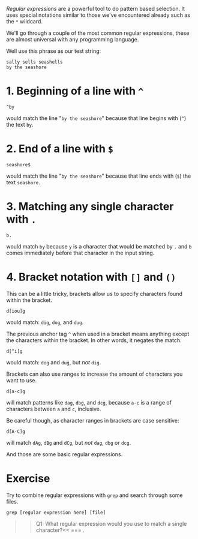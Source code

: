*Regular expressions* are a powerful tool to do pattern based selection. It uses special notations similar to those we've encountered already such as the `*` wildcard. 

We'll go through a couple of the most common regular expressions, these are almost universal with any programming language.

Well use this phrase as our test string:

```
sally sells seashells 
by the seashore
```

# 1. Beginning of a line with `^`

```
^by
```

would match the line "`by the seashore`" because that line begins with (`^`) the text `by`.

# 2. End of a line with `$`

```
seashore$
```

would match the line "`by the seashore`" because that line ends with (`$`) the text `seashore`.

# 3. Matching any single character with `.`

```
b.
```

would match `by` because `y` is a character that would be matched by `.` and `b` comes immediately before that character in the input string.

# 4. Bracket notation with `[]` and `()`

This can be a little tricky, brackets allow us to specify characters found within the bracket. 

```
d[iou]g
```
would match: `dig`, `dog`, and `dug`.

The previous anchor tag `^` when used in a bracket means anything except the characters within the bracket. In other words, it negates the match.

```
d[^i]g
```

would match: `dog` and `dug`, but *not* `dig`.

Brackets can also use ranges to increase the amount of characters you want to use. 

```
d[a-c]g
```

will match patterns like `dag`, `dbg`, and `dcg`, because `a-c` is a range of characters between `a` and `c`, inclusive.

Be careful though, as character ranges in brackets are case sensitive:

```
d[A-C]g
```

will match `dAg`, `dBg` and `dCg`, but *not* `dag`, `dbg` or `dcg`.

And those are some basic regular expressions.

# Exercise

Try to combine regular expressions with `grep` and search through some files.

```
grep [regular expression here] [file]
```

>>Q1: What regular expression would you use to match a single character?<<
=== .
